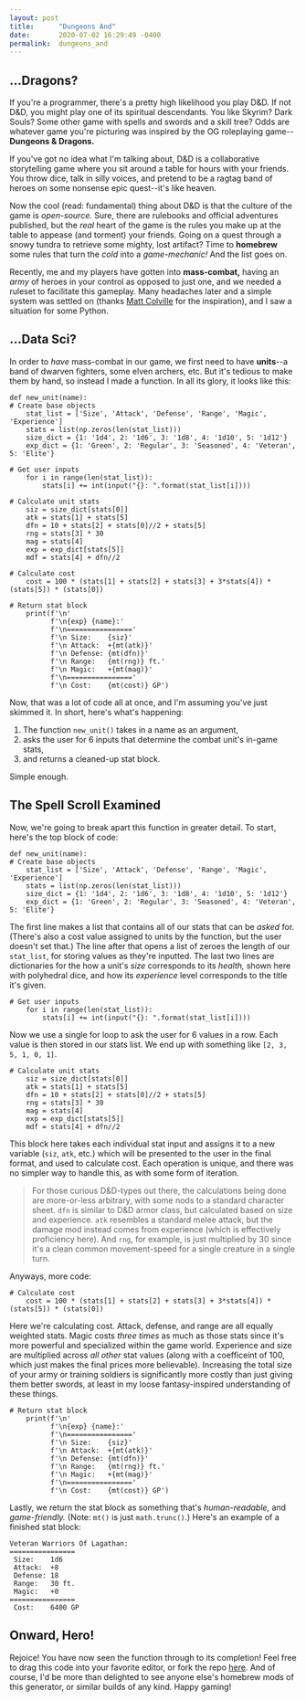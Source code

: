 ```yaml
---
layout: post
title:      "Dungeons And"
date:       2020-07-02 16:29:49 -0400
permalink:  dungeons_and
---
```


## ...Dragons?

If you're a programmer, there's a pretty high likelihood you play D&D. If not D&D, you might play one of its spiritual descendants. You like Skyrim? Dark Souls? Some other game with spells and swords and a skill tree? Odds are whatever game you're picturing was inspired by the OG roleplaying game--**Dungeons & Dragons.**

If you've got no idea what I'm talking about, D&D is a collaborative storytelling game where you sit around a table for hours with your friends. You throw dice, talk in silly voices, and pretend to be a ragtag band of heroes on some nonsense epic quest--it's like heaven.

Now the cool (read: fundamental) thing about D&D is that the culture of the game is *open-source.* Sure, there are rulebooks and official adventures published, but the *real* heart of the game is the rules you make up at the table to appease (and torment) your friends. Going on a quest through a snowy tundra to retrieve some mighty, lost artifact? Time to **homebrew** some rules that turn the *cold* into a *game-mechanic!* And the list goes on.

Recently, me and my players have gotten into **mass-combat,** having an *army* of heroes in your control as opposed to just one, and we needed a ruleset to facilitate this gameplay. Many headaches later and a simple system was settled on (thanks [Matt Colville](https://shop.mcdmproductions.com/products/strongholds-followers-pdf) for the inspiration), and I saw a situation for some Python.

## ...Data Sci?

In order to *have* mass-combat in our game, we first need to have **units**--a band of dwarven fighters, some elven archers, etc. But it's tedious to make them by hand, so instead I made a function. In all its glory, it looks like this:

```
def new_unit(name):
# Create base objects
    stat_list = ['Size', 'Attack', 'Defense', 'Range', 'Magic', 'Experience']
    stats = list(np.zeros(len(stat_list)))
    size_dict = {1: '1d4', 2: '1d6', 3: '1d8', 4: '1d10', 5: '1d12'}
    exp_dict = {1: 'Green', 2: 'Regular', 3: 'Seasoned', 4: 'Veteran', 5: 'Elite'}
    
# Get user inputs
    for i in range(len(stat_list)):
        stats[i] += int(input("{}: ".format(stat_list[i])))
    
# Calculate unit stats
    siz = size_dict[stats[0]]
    atk = stats[1] + stats[5]
    dfn = 10 + stats[2] + stats[0]//2 + stats[5]
    rng = stats[3] * 30
    mag = stats[4]
    exp = exp_dict[stats[5]]
    mdf = stats[4] + dfn//2
    
# Calculate cost
    cost = 100 * (stats[1] + stats[2] + stats[3] + 3*stats[4]) * (stats[5]) * (stats[0])
    
# Return stat block
    print(f'\n'
          f'\n{exp} {name}:'
          f'\n================'
          f'\n Size:    {siz}'
          f'\n Attack:  +{mt(atk)}'
          f'\n Defense: {mt(dfn)}'
          f'\n Range:   {mt(rng)} ft.'
          f'\n Magic:   +{mt(mag)}'
          f'\n================'
          f'\n Cost:    {mt(cost)} GP')
```

Now, that was a lot of code all at once, and I'm assuming you've just skimmed it. In short, here's what's happening:

1. The function `new_unit()` takes in a name as an argument,
2. asks the user for 6 inputs that determine the combat unit's in-game stats,
3. and returns a cleaned-up stat block.

Simple enough.

## The Spell Scroll Examined

Now, we're going to break apart this function in greater detail. To start, here's the top block of code:

```
def new_unit(name):
# Create base objects
    stat_list = ['Size', 'Attack', 'Defense', 'Range', 'Magic', 'Experience']
    stats = list(np.zeros(len(stat_list)))
    size_dict = {1: '1d4', 2: '1d6', 3: '1d8', 4: '1d10', 5: '1d12'}
    exp_dict = {1: 'Green', 2: 'Regular', 3: 'Seasoned', 4: 'Veteran', 5: 'Elite'}
```
	
The first line makes a list that contains all of our stats that can be *asked* for. (There's also a cost value assigned to units by the function, but the user doesn't set that.) The line after that opens a list of zeroes the length of our `stat_list`, for storing values as they're inputted. The last two lines are dictionaries for the how a unit's *size* corresponds to its *health,* shown here with polyhedral dice, and how its *experience* level corresponds to the title it's given.

```
# Get user inputs
    for i in range(len(stat_list)):
        stats[i] += int(input("{}: ".format(stat_list[i])))
```

Now we use a single for loop to ask the user for 6 values in a row. Each value is then stored in our stats list. We end up with something like `[2, 3, 5, 1, 0, 1]`.

```
# Calculate unit stats
    siz = size_dict[stats[0]]
    atk = stats[1] + stats[5]
    dfn = 10 + stats[2] + stats[0]//2 + stats[5]
    rng = stats[3] * 30
    mag = stats[4]
    exp = exp_dict[stats[5]]
    mdf = stats[4] + dfn//2
```

This block here takes each individual stat input and assigns it to a new variable (`siz`, `atk`, etc.) which will be presented to the user in the final format, and  used to calculate cost. Each operation is unique, and there was no simpler way to handle this, as with some form of iteration.

> For those curious D&D-types out there, the calculations being done are more-or-less arbitrary, with some nods to a standard character sheet. `dfn` is similar to D&D armor class, but calculated based on size and experience. `atk` resembles a standard melee attack, but the damage mod instead comes from experience (which is effectively proficiency here). And `rng`, for example, is just multiplied by 30 since it's a clean common movement-speed for a single creature in a single turn.

Anyways, more code:

```
# Calculate cost
    cost = 100 * (stats[1] + stats[2] + stats[3] + 3*stats[4]) * (stats[5]) * (stats[0])
```

Here we're calculating cost. Attack, defense, and range are all equally weighted stats. Magic costs *three times* as much as those stats since it's more powerful and specialized within the game world. Experience and size are multiplied across *all other* stat values (along with a coefficeint of 100, which just makes the final prices more believable). Increasing the total size of your army or training soldiers is significantly more costly than just giving them better swords, at least in my loose fantasy-inspired understanding of these things.

```
# Return stat block
    print(f'\n'
          f'\n{exp} {name}:'
          f'\n================'
          f'\n Size:    {siz}'
          f'\n Attack:  +{mt(atk)}'
          f'\n Defense: {mt(dfn)}'
          f'\n Range:   {mt(rng)} ft.'
          f'\n Magic:   +{mt(mag)}'
          f'\n================'
          f'\n Cost:    {mt(cost)} GP')
```

Lastly, we return the stat block as something that's *human-readable,* and *game-friendly.* (Note: `mt()` is just `math.trunc()`.) Here's an example of a finished stat block:

```
Veteran Warriors Of Lagathan:
================
 Size:    1d6
 Attack:  +8
 Defense: 18
 Range:   30 ft.
 Magic:   +0
================
 Cost:    6400 GP
```

## Onward, Hero!

Rejoice! You have now seen the function through to its completion! Feel free to drag this code into your favorite editor, or fork the repo [here](https://github.com/stevenzych/dnd_units). And of course, I'd be more than delighted to see anyone else's homebrew mods of this generator, or similar builds of any kind. Happy gaming!
